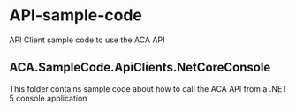 # API-sample-code
API Client sample code to use the ACA API

## ACA.SampleCode.ApiClients.NetCoreConsole
This folder contains sample code about how to call the ACA API from a .NET 5 console application 